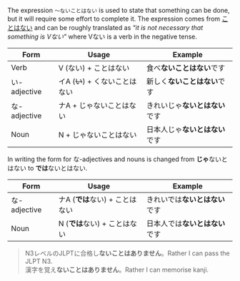The expression `～ないことはない` is used to state that something can be done, but it will require some effort to complete it. The expression comes from [ことはない](223) and can be roughly translated as *"it is not necessary that something is Vない"* where Vない is a verb in the negative tense.

|Form|Usage|Example|
|-|-|-|
|Verb|V (ない) + ことはない|食べ**ないことはない**です|
|い-adjective|イA (~~い~~) + くないことはない|新しく**ないことはない**です|
|な-adjective|ナA + じゃないことはない|きれいじゃ**ないとはない**です|
|Noun|N + じゃないことはない|日本人じゃ**ないとはない**です|

In writing the form for な-adjectives and nouns is changed from **じゃ**ないとはない to **では**ないとはない.

|Form|Usage|Example|
|-|-|-|
|な-adjective|ナA (**では**ない) + ことはない|きれいでは**ないとはない**です|
|Noun|N (**では**ない) + ことはない|日本人では**ないとはない**です|

>N3レベルのJLPTに合格し**ないことはありません**。Rather I can pass the JLPT N3.  
>漢字を覚え**ないことはありません**。Rather I can memorise kanji.